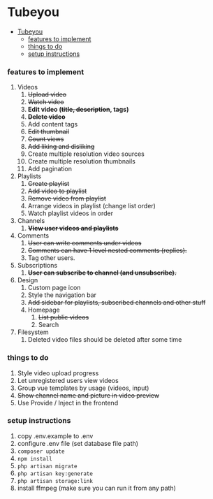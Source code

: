 
# Tubeyou

- [Tubeyou](#tubeyou)
    - [features to implement](#features-to-implement)
    - [things to do](#things-to-do)
    - [setup instructions](#setup-instructions)


### features to implement

1. Videos
   1. ~~Upload video~~
   2. ~~Watch video~~
   3. **Edit video (~~title, description~~, tags)**
   4. ~~**Delete video**~~
   5. Add content tags
   7. ~~Edit thumbnail~~
   8. ~~Count views~~
   9. ~~Add liking and disliking~~
   10. Create multiple resolution video sources
   11. Create multiple resolution thumbnails
   12. Add pagination
2. Playlists
   1. ~~Create playlist~~
   2. ~~Add video to playlist~~
   3. ~~Remove video from playlist~~
   4. Arrange videos in playlist (change list order)
   5. Watch playlist videos in order
3. Channels
   1. ~~**View user videos and playlists**~~
4. Comments
   1. ~~User can write comments under videos~~
   2. ~~Comments can have 1 level nested comments (replies).~~
   3. Tag other users.
5. Subscriptions
   1. ~~**User can subscribe to channel (and unsubscribe).**~~
6. Design
   1. Custom page icon
   2. Style the navigation bar
   3. ~~Add sidebar for playlists, subscribed channels and other stuff~~
   4. Homepage
      1. ~~List public videos~~
      2. Search
7. Filesystem
   1. Deleted video files should be deleted after some time

### things to do

1. Style video upload progress
2. Let unregistered users view videos
3. Group vue templates by usage (videos, input)
4. ~~Show channel name and picture in video preview~~
5. Use Provide / Inject in the frontend

### setup instructions

1. copy .env.example to .env
2. configure .env file (set database file path)
3. ``` composer update ```
4. ``` npm install ```
5. ``` php artisan migrate ```
6. ``` php artisan key:generate ```
7. ``` php artisan storage:link ```
8. install ffmpeg (make sure you can run it from any path)
